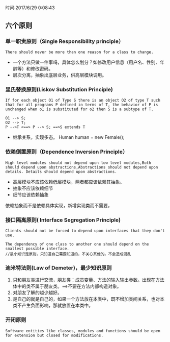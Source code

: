## 
时间:2017/6/29 0:08:43 
## 六个原则

### 单一职责原则（Single Responsibility principle）

	There should never be more than one reason for a class to change.

* 一个方法只做一件事吗，具体怎么划分？如修改用户信息（用户名、性别、年龄等）和修改密码。
* 层次分离，抽象出底层业务，供高层模块调用。


### 里氏替换原则(Liskov Substitution Principle)

	If for each object O1 of Type S there is an object O2 of type T such that for all programs P defined in terms of T, the behavior of P is unchanged when o1 is substituted for o2 then S is a subtype of T.

	O1 --> S;
	O2 --> T;
	P -->T <==> P --> S; ==>S extends T

* 继承关系，实现多态。  Human human = new Female();

### 依赖倒置原则（Dependence Inversion Principle）

	High level modules should not depend upon low level modules,Both should depend upon abstractions,Abstractions should not depend upon details. Details should depend upon abstractions.

* 高层模块不应该依赖低层模块，两者都应该依赖其抽象。
* 抽象不应该依赖细节
* 细节应该依赖抽象

依赖抽象而不是依赖具体实现，新增实现类而不需要，

### 接口隔离原则( Interface Segregation Principle)

	Clients should not be forced to depend upon interfaces that they don't use.
 	
	The dependency of one class to another one should depend on the smallest possible interface.
	//最小知识是原则，只知道自己需要知道的，不关心其他的。不会造成混乱

### 迪米特法则(Law of Demeter)，最少知识原则

1. 只和朋友类进行交流，朋友类：成员变量、方法的输入输出参数。出现在方法体中的类不属于朋友类。==>不要在方法内部构造对象。
2. 对朋友了解的越少越好。
3. 是自己的就是自己的，如果一个方法放在本类中，既不增加类间关系，也对本类不产生负面影响，那就放置在本类中。

### 开闭原则

	Software entities like classes, modules and functions should be open for extension but closed for modifications.




